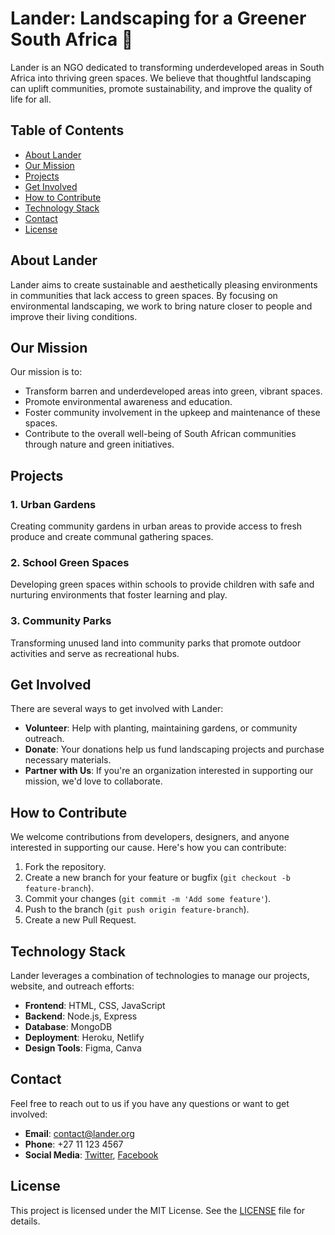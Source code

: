 # Lander: Landscaping for a Greener South Africa 🌿

Lander is an NGO dedicated to transforming underdeveloped areas in South Africa into thriving green spaces. We believe that thoughtful landscaping can uplift communities, promote sustainability, and improve the quality of life for all.

## Table of Contents

- [About Lander](#about-lander)
- [Our Mission](#our-mission)
- [Projects](#projects)
- [Get Involved](#get-involved)
- [How to Contribute](#how-to-contribute)
- [Technology Stack](#technology-stack)
- [Contact](#contact)
- [License](#license)

## About Lander

Lander aims to create sustainable and aesthetically pleasing environments in communities that lack access to green spaces. By focusing on environmental landscaping, we work to bring nature closer to people and improve their living conditions.

## Our Mission

Our mission is to:
- Transform barren and underdeveloped areas into green, vibrant spaces.
- Promote environmental awareness and education.
- Foster community involvement in the upkeep and maintenance of these spaces.
- Contribute to the overall well-being of South African communities through nature and green initiatives.

## Projects

### 1. **Urban Gardens**
Creating community gardens in urban areas to provide access to fresh produce and create communal gathering spaces.

### 2. **School Green Spaces**
Developing green spaces within schools to provide children with safe and nurturing environments that foster learning and play.

### 3. **Community Parks**
Transforming unused land into community parks that promote outdoor activities and serve as recreational hubs.

## Get Involved

There are several ways to get involved with Lander:
- **Volunteer**: Help with planting, maintaining gardens, or community outreach.
- **Donate**: Your donations help us fund landscaping projects and purchase necessary materials.
- **Partner with Us**: If you're an organization interested in supporting our mission, we'd love to collaborate.

## How to Contribute

We welcome contributions from developers, designers, and anyone interested in supporting our cause. Here's how you can contribute:

1. Fork the repository.
2. Create a new branch for your feature or bugfix (`git checkout -b feature-branch`).
3. Commit your changes (`git commit -m 'Add some feature'`).
4. Push to the branch (`git push origin feature-branch`).
5. Create a new Pull Request.

## Technology Stack

Lander leverages a combination of technologies to manage our projects, website, and outreach efforts:

- **Frontend**: HTML, CSS, JavaScript
- **Backend**: Node.js, Express
- **Database**: MongoDB
- **Deployment**: Heroku, Netlify
- **Design Tools**: Figma, Canva

## Contact

Feel free to reach out to us if you have any questions or want to get involved:

- **Email**: contact@lander.org
- **Phone**: +27 11 123 4567
- **Social Media**: [Twitter](https://twitter.com/lander), [Facebook](https://facebook.com/lander)

## License

This project is licensed under the MIT License. See the [LICENSE](LICENSE) file for details.

